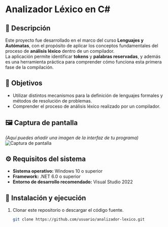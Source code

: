 # Analizador Léxico en C#

## 📖 Descripción
Este proyecto fue desarrollado en el marco del curso **Lenguajes y Autómatas**, con el propósito de aplicar los conceptos fundamentales del proceso de **análisis léxico** dentro de un compilador.  
La aplicación permite identificar **tokens** y **palabras reservadas**, y además es una herramienta práctica para comprender cómo funciona esta primera fase de la compilación.

## 🎯 Objetivos
- Utilizar distintos mecanismos para la definición de lenguajes formales y métodos de resolución de problemas.  
- Comprender el proceso de análisis léxico realizado por un compilador.  

## 🖼️ Captura de pantalla
*(Aquí puedes añadir una imagen de la interfaz de tu programa)*  
![Captura de pantalla](https://i.imgur.com/jFnoq28.png)

## ⚙️ Requisitos del sistema
- **Sistema operativo:** Windows 10 o superior  
- **Framework:** .NET 6.0 o superior  
- **Entorno de desarrollo recomendado:** Visual Studio 2022  

## 🚀 Instalación y ejecución
1. Clonar este repositorio o descargar el código fuente.  
   ```bash
   git clone https://github.com/usuario/analizador-lexico.git
